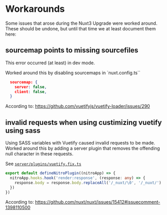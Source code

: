 # Workarounds
Some issues that arose during the Nuxt3 Upgrade were worked around. These should be undone, but until that time we at least document them here:

## sourcemap points to missing sourcefiles
This error occurred (at least) in dev mode.

Worked around this by disabling sourcemaps in `nuxt.config.ts``

```json
  sourcemap: {
    server: false,
    client: false,
  }
```

According to: 
https://github.com/vuetifyjs/vuetify-loader/issues/290

## invalid requests when using custimizing vuetify using sass
Using SASS variables with Vuetify caused invalid requests to be made. Worked around this by adding a server plugin that removes the offending null character in these requests.

See [`server/plugins/vuetify.fix.ts`](server/plugins/vuetify.fix.ts)

```ts
export default defineNitroPlugin((nitroApp) => {
  nitroApp.hooks.hook('render:response', (response: any) => {
    response.body = response.body.replaceAll('/_nuxt/\0', '/_nuxt/')
  })
})
```

According to:
https://github.com/nuxt/nuxt/issues/15412#issuecomment-1398110500
